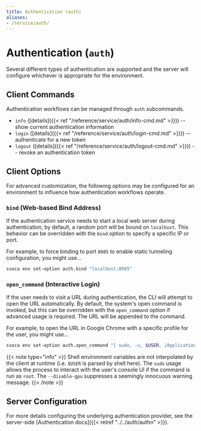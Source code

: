 ```yaml
---
title: Authentication (auth)
aliases:
- /service/auth/
---
```


# Authentication (`auth`)

Several different types of authentication are supported and the server will configure whichever is appropriate for the environment.


## Client Commands

Authentication workflows can be managed through `auth` subcommands.

 * `info` ([details]({{< ref "/reference/service/auth/info-cmd.md" >}})) -- show current authentication information
 * `login` ([details]({{< ref "/reference/service/auth/login-cmd.md" >}})) -- authenticate for a new token
 * `logout` ([details]({{< ref "/reference/service/auth/logout-cmd.md" >}})) -- revoke an authentication token


## Client Options

For advanced customization, the following options may be configured for an environment to influence how authentication workflows operate.


### `bind` (Web-based Bind Address)

If the authentication service needs to start a local web server during authentication, by default, a random port will be bound on `localhost`. This behavior can be overridden with the `bind` option to specify a specific IP or port.

For example, to force binding to port `8085` to enable static tunneling configuration, you might use...

```bash
ssoca env set-option auth.bind "localhost:8085"
```

### `open_command` (Interactive Login)

If the user needs to visit a URL during authentication, the CLI will attempt to open the URL automatically. By default, the system's open command is invoked, but this can be overridden with the `open_command` option if advanced usage is required. The URL will be appended to the command.

For example, to open the URL in Google Chrome with a specific profile for the user, you might use...

```bash
ssoca env set-option auth.open_command "[ sudo, -u, $USER, /Applications/Google Chrome.app/Contents/MacOS/Google Chrome, --profile-directory=Default, --disable-gpu ]"
```

{{< note type="info" >}}
  Shell environment variables are not interpolated by the client at runtime (i.e. `$USER` is parsed by shell here). The `sudo` usage allows the process to interact with the user's console UI if the command is run as `root`. The `--disable-gpu` suppresses a seemingly innocuous warning message.
{{< /note >}}


## Server Configuration

For more details configuring the underlying authentication provider, see the server-side [Authentication docs]({{< relref "../../auth/authn" >}}).
